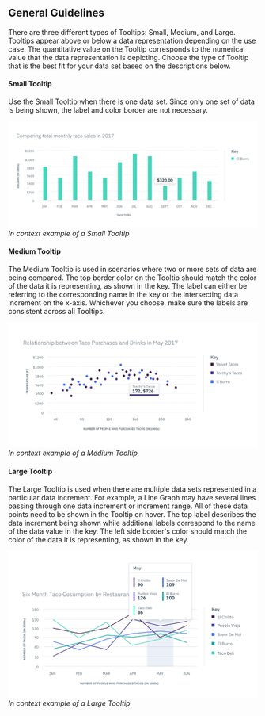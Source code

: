 ## General Guidelines

There are three different types of Tooltips: Small, Medium, and Large. Tooltips appear above or below a data representation depending on the use case. The quantitative value on the Tooltip corresponds to the numerical value that the data representation is depicting. Choose the type of Tooltip that is the best fit for your data set based on the descriptions below.

#### Small Tooltip

Use the Small Tooltip when there is one data set. Since only one set of data is being shown, the label and color border are not necessary.

![In context example of a Small Tooltip](images/usage-small-tooltip.png)
_In context example of a Small Tooltip_


#### Medium Tooltip
The Medium Tooltip is used in scenarios where two or more sets of data are being compared. The top border color on the Tooltip should match the color of the data it is representing, as shown in the key. The label can either be referring to the corresponding name in the key or the intersecting data increment on the x-axis. Whichever you choose, make sure the labels are consistent across all Tooltips.

![In context example of a Medium Tooltip](images/usage-medium-tooltip.png)
_In context example of a Medium Tooltip_

#### Large Tooltip
The Large Tooltip is used when there are multiple data sets represented in a particular data increment. For example, a Line Graph may have several lines passing through one data increment or increment range. All of these data points need to be shown in the Tooltip on hover. The top label describes the data increment being shown while additional labels correspond to the name of the data value in the key. The left side border's color should match the color of the data it is representing, as shown in the key.

![In context example of a Medium Tooltip](images/usage-large-tooltip.png)
_In context example of a Large Tooltip_
